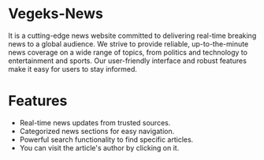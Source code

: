 # Vegeks-News
It is a cutting-edge news website committed to delivering real-time breaking news to a global audience. We strive to provide reliable, up-to-the-minute news coverage on a wide range of topics, from politics and technology to entertainment and sports. Our user-friendly interface and robust features make it easy for users to stay informed.
# Features
- Real-time news updates from trusted sources.
- Categorized news sections for easy navigation.
- Powerful search functionality to find specific articles.
- You can visit the article's author by clicking on it.
